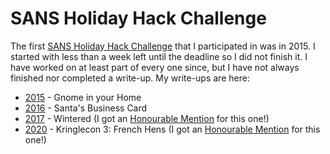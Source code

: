 # SANS Holiday Hack Challenge

The first [SANS Holiday Hack Challenge](https://holidayhackchallenge.com/)
 that I participated in was in 2015. 
I started with less than a week left until the deadline so I did not finish it.
I have worked on at least part of every one since, but I have
not always finished nor completed a write-up. My write-ups are here:

 * [2015](testart-hhc2015.pdf) - Gnome in your Home
 * [2016](testart-hhc2016.pdf) - Santa's Business Card
 * [2017](testart-hhc2017.pdf) - Wintered (I got an [Honourable Mention](https://www.holidayhackchallenge.com/2017/winners_answers.html) for this one!)
 * [2020](KringleCon3/KringleCon3-solution.pdf) - Kringlecon 3: French Hens (I got an [Honourable Mention](https://holidayhackchallenge.com/2020/winners_answers.html) for this one!)
